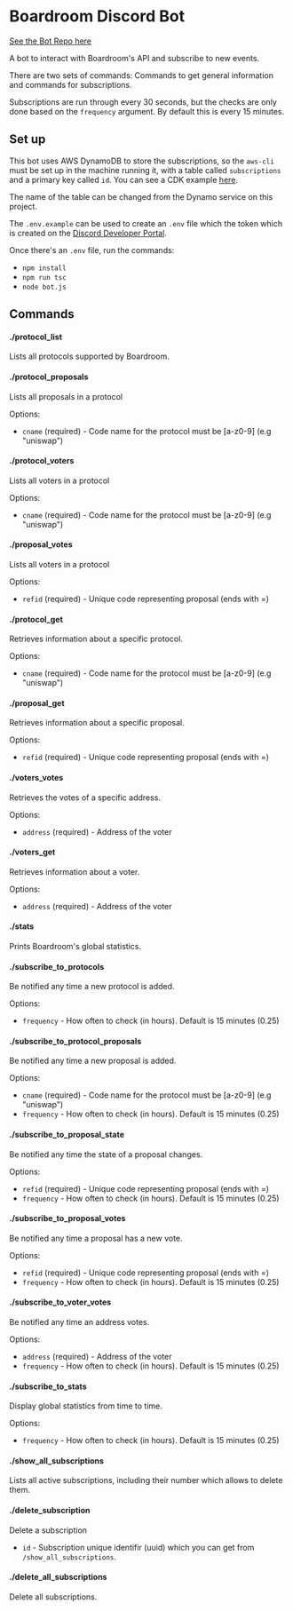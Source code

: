 # Boardroom Discord Bot

[See the Bot Repo here](https://github.com/Zerquix18/boardroom-discord-bot)

A bot to interact with Boardroom's API and subscribe to new events.

There are two sets of commands: Commands to get general information and commands for subscriptions.

Subscriptions are run through every 30 seconds, but the checks are only done based on the `frequency` argument. By default this is every 15 minutes.

## Set up

This bot uses AWS DynamoDB to store the subscriptions, so the `aws-cli` must be set up in the machine running it, with a table called `subscriptions` and a primary key called `id`. You can see a CDK example [here](https://github.com/Zerquix18/boardroom-bot-cdk/blob/master/lib/boardroom-stack-stack.ts#L28).

The name of the table can be changed from the Dynamo service on this project.

The `.env.example` can be used to create an `.env` file which the token which is created on the [Discord Developer Portal](https://discord.com/developers/applications).

Once there's an `.env` file, run the commands:
- `npm install`
- `npm run tsc`
- `node bot.js`

## Commands

#### ./protocol_list
Lists all protocols supported by Boardroom.

#### ./protocol_proposals
Lists all proposals in a protocol

Options:
* `cname` (required) - Code name for the protocol must be [a-z0-9] (e.g "uniswap")

#### ./protocol_voters
Lists all voters in a protocol

Options:
* `cname` (required) - Code name for the protocol must be [a-z0-9] (e.g "uniswap")

#### ./proposal_votes
Lists all voters in a protocol

Options:
* `refid` (required) - Unique code representing proposal (ends with =)

#### ./protocol_get
Retrieves information about a specific protocol.

Options:
* `cname` (required) - Code name for the protocol must be [a-z0-9] (e.g "uniswap")

#### ./proposal_get
Retrieves information about a specific proposal.

Options:
* `refid` (required) - Unique code representing proposal (ends with =)

#### ./voters_votes
Retrieves the votes of a specific address.

Options:
* `address` (required) - Address of the voter

#### ./voters_get
Retrieves information about a voter.

Options:
* `address` (required) - Address of the voter

#### ./stats
Prints Boardroom's global statistics.

#### ./subscribe_to_protocols
Be notified any time a new protocol is added.

Options:
* `frequency` - How often to check (in hours). Default is 15 minutes (0.25)

#### ./subscribe_to_protocol_proposals
Be notified any time a new proposal is added.

Options:
* `cname` (required) - Code name for the protocol must be [a-z0-9] (e.g "uniswap")
* `frequency` - How often to check (in hours). Default is 15 minutes (0.25)

#### ./subscribe_to_proposal_state
Be notified any time the state of a proposal changes.

Options:
* `refid` (required) - Unique code representing proposal (ends with =)
* `frequency` - How often to check (in hours). Default is 15 minutes (0.25)

#### ./subscribe_to_proposal_votes
Be notified any time a proposal has a new vote.

Options:
* `refid` (required) - Unique code representing proposal (ends with =)
* `frequency` - How often to check (in hours). Default is 15 minutes (0.25)

#### ./subscribe_to_voter_votes
Be notified any time an address votes.

Options:
* `address` (required) - Address of the voter
* `frequency` - How often to check (in hours). Default is 15 minutes (0.25)

#### ./subscribe_to_stats
Display global statistics from time to time.

Options:
* `frequency` - How often to check (in hours). Default is 15 minutes (0.25)

#### ./show_all_subscriptions
Lists all active subscriptions, including their number which allows to delete them.

#### ./delete_subscription
Delete a subscription

* `id` - Subscription unique identifir (uuid) which you can get from `/show_all_subscriptions`.

#### ./delete_all_subscriptions
Delete all subscriptions.

